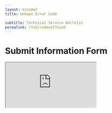 ```yaml
---
layout: minimal
title: Unkown Error Code

subtitle: Technical Service Bulletin
permalink: /tsb/codenotfound
---
```


<h3 id="errorCode"></h3>

<script>
    // Function to extract URL parameters
    function getUrlParameter(name) {
        name = name.replace(/[\[]/, '\\[').replace(/[\]]/, '\\]');
        var regex = new RegExp('[\\?&]' + name + '=([^&#]*)');
        var results = regex.exec(window.location.search);
        return results === null ? '' : decodeURIComponent(results[1].replace(/\+/g, ' '));
    };

    // Get the error code from URL parameter
    var errorId = getUrlParameter('errorId');


 var divNode = document.getElementById("__TableEntryScreenCST_Form_Data_SchemaError_ID");
 
    for(var i = 0; i < divNode.length; ++i){
        var inputNode = inputNodes[i];
        if(inputNode.type == 'text') {
            //Do whatever you want
            inputNode.textContent = errorId;
        }
    }

    // Update the text on the page
    var errorCodeElement = document.getElementById('errorCode');
    errorCodeElement.textContent = 'Error Code: ' + errorId;
</script>

# Submit Information Form
<div style="width: auto; margin-left: auto; margin-right: auto">
<iframe src="https://www.appsheet.com/start/8aff849a-8d48-4493-b485-a85a81b1d059?refresh=1&wipe=1"></iframe>
</div>
